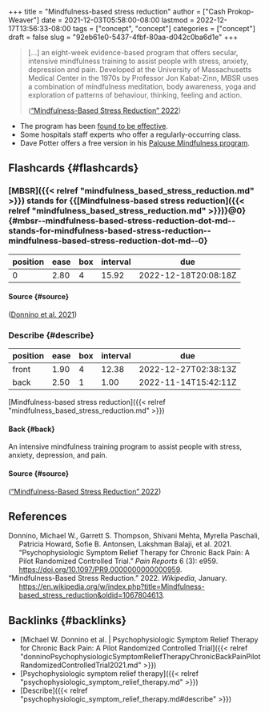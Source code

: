 +++
title = "Mindfulness-based stress reduction"
author = ["Cash Prokop-Weaver"]
date = 2021-12-03T05:58:00-08:00
lastmod = 2022-12-17T13:56:33-08:00
tags = ["concept", "concept"]
categories = ["concept"]
draft = false
slug = "92eb61e0-5437-4fbf-80aa-d042c0ba6d1e"
+++

> [...] an eight-week evidence-based program that offers secular, intensive mindfulness training to assist people with stress, anxiety, depression and pain. Developed at the University of Massachusetts Medical Center in the 1970s by Professor Jon Kabat-Zinn, MBSR uses a combination of mindfulness meditation, body awareness, yoga and exploration of patterns of behaviour, thinking, feeling and action.
>
> (<a href="#citeproc_bib_item_2">“Mindfulness-Based Stress Reduction” 2022</a>)

-   The program has been [found to be effective](https://en.wikipedia.org/wiki/Mindfulness-based_stress_reduction#Evaluation_of_effectiveness).
-   Some hospitals staff experts who offer a regularly-occurring class.
-   Dave Potter offers a free version in his [Palouse Mindfulness program](https://palousemindfulness.com/).


## Flashcards {#flashcards}


### [MBSR]({{< relref "mindfulness_based_stress_reduction.md" >}}) stands for {{[Mindfulness-based stress reduction]({{< relref "mindfulness_based_stress_reduction.md" >}})}@0} {#mbsr--mindfulness-based-stress-reduction-dot-md--stands-for-mindfulness-based-stress-reduction--mindfulness-based-stress-reduction-dot-md--0}

| position | ease | box | interval | due                  |
|----------|------|-----|----------|----------------------|
| 0        | 2.80 | 4   | 15.92    | 2022-12-18T20:08:18Z |


#### Source {#source}

(<a href="#citeproc_bib_item_1">Donnino et al. 2021</a>)


### Describe {#describe}

| position | ease | box | interval | due                  |
|----------|------|-----|----------|----------------------|
| front    | 1.90 | 4   | 12.38    | 2022-12-27T02:38:13Z |
| back     | 2.50 | 1   | 1.00     | 2022-11-14T15:42:11Z |

[Mindfulness-based stress reduction]({{< relref "mindfulness_based_stress_reduction.md" >}})


#### Back {#back}

An intensive mindfulness training program to assist people with stress, anxiety, depression, and pain.


#### Source {#source}

(<a href="#citeproc_bib_item_2">“Mindfulness-Based Stress Reduction” 2022</a>)

## References

<style>.csl-entry{text-indent: -1.5em; margin-left: 1.5em;}</style><div class="csl-bib-body">
  <div class="csl-entry"><a id="citeproc_bib_item_1"></a>Donnino, Michael W., Garrett S. Thompson, Shivani Mehta, Myrella Paschali, Patricia Howard, Sofie B. Antonsen, Lakshman Balaji, et al. 2021. “Psychophysiologic Symptom Relief Therapy for Chronic Back Pain: A Pilot Randomized Controlled Trial.” <i>Pain Reports</i> 6 (3): e959. <a href="https://doi.org/10.1097/PR9.0000000000000959">https://doi.org/10.1097/PR9.0000000000000959</a>.</div>
  <div class="csl-entry"><a id="citeproc_bib_item_2"></a>“Mindfulness-Based Stress Reduction.” 2022. <i>Wikipedia</i>, January. <a href="https://en.wikipedia.org/w/index.php?title=Mindfulness-based_stress_reduction&oldid=1067804613">https://en.wikipedia.org/w/index.php?title=Mindfulness-based_stress_reduction&#38;oldid=1067804613</a>.</div>
</div>


## Backlinks {#backlinks}

-   [Michael W. Donnino et al. | Psychophysiologic Symptom Relief Therapy for Chronic Back Pain: A Pilot Randomized Controlled Trial]({{< relref "donninoPsychophysiologicSymptomReliefTherapyChronicBackPainPilotRandomizedControlledTrial2021.md" >}})
-   [Psychophysiologic symptom relief therapy]({{< relref "psychophysiologic_symptom_relief_therapy.md" >}})
-   [Describe]({{< relref "psychophysiologic_symptom_relief_therapy.md#describe" >}})
